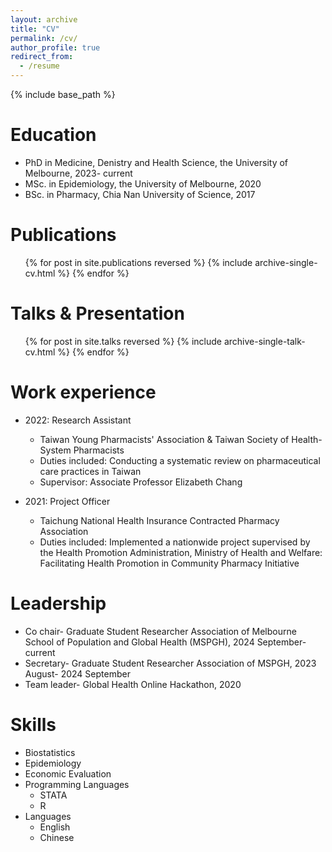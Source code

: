 ```yaml
---
layout: archive
title: "CV"
permalink: /cv/
author_profile: true
redirect_from:
  - /resume
---
```


{% include base_path %}

Education
======
* PhD in Medicine, Denistry and Health Science, the University of Melbourne, 2023- current
* MSc. in Epidemiology, the University of Melbourne, 2020
* BSc. in Pharmacy, Chia Nan University of Science, 2017

Publications
======
  <ul>{% for post in site.publications reversed %}
    {% include archive-single-cv.html %}
  {% endfor %}</ul>
  
Talks & Presentation
======
  <ul>{% for post in site.talks reversed %}
    {% include archive-single-talk-cv.html %}
  {% endfor %}</ul>

Work experience
======
* 2022: Research Assistant
  * Taiwan Young Pharmacists' Association & Taiwan Society of Health-System Pharmacists
  * Duties included: Conducting a systematic review on pharmaceutical care practices in Taiwan
  * Supervisor: Associate Professor Elizabeth Chang

* 2021: Project Officer
  * Taichung National Health Insurance Contracted Pharmacy Association
  * Duties included: Implemented a nationwide project supervised by the Health Promotion Administration, Ministry of Health and Welfare: Facilitating Health  Promotion in Community Pharmacy Initiative
  
  
Leadership
======
* Co chair- Graduate Student Researcher Association of Melbourne School of Population and Global Health (MSPGH), 2024 September- current
* Secretary- Graduate Student Researcher Association of MSPGH, 2023 August- 2024 September
* Team leader- Global Health Online Hackathon, 2020

Skills
======
* Biostatistics
* Epidemiology
* Economic Evaluation
* Programming Languages
  * STATA
  * R
* Languages
  * English
  * Chinese

